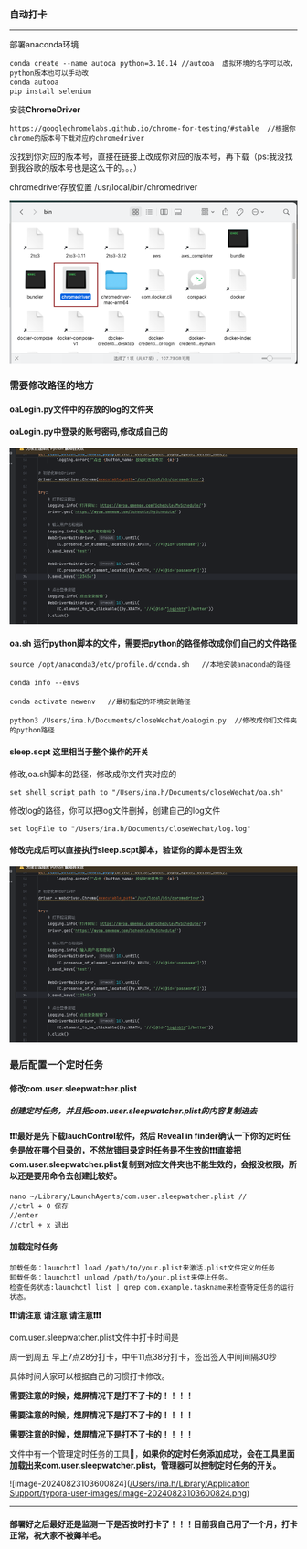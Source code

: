 ### 自动打卡

---

部署anaconda环境

```
conda create --name autooa python=3.10.14 //autooa  虚拟环境的名字可以改，python版本也可以手动改
conda autooa
pip install selenium

```

安装**ChromeDriver**

```
https://googlechromelabs.github.io/chrome-for-testing/#stable  //根据你chrome的版本号下载对应的chromedriver
```

没找到你对应的版本号，直接在链接上改成你对应的版本号，再下载（ps:我没找到我谷歌的版本号也是这么干的。。。）

chromedriver存放位置  /usr/local/bin/chromedriver

![chromedriver](https://github.com/hylsss/studyRecord/blob/main/%E8%87%AA%E5%8A%A8%E6%89%93%E5%8D%A1/chromedriver%E5%AD%98%E6%94%BE%E4%BD%8D%E7%BD%AE.pic.jpg)


### 需要修改路径的地方

####  **oaLogin.py**文件中的存放的log的文件夹

#### **oaLogin.py**中登录的账号密码,修改成自己的
![修改账号密码](https://github.com/hylsss/studyRecord/blob/main/%E8%87%AA%E5%8A%A8%E6%89%93%E5%8D%A1/%E4%BF%AE%E6%94%B9%E7%94%A8%E6%88%B7%E8%B4%A6%E5%8F%B7%E5%AF%86%E7%A0%81.pic.jpg)

#### **oa.sh** 运行python脚本的文件，需要把python的路径修改成你们自己的文件路径
```
source /opt/anaconda3/etc/profile.d/conda.sh   //本地安装anaconda的路径

conda info --envs

conda activate newenv   //最初指定的环境安装路径

python3 /Users/ina.h/Documents/closeWechat/oaLogin.py  //修改成你们文件夹的python路径
```
#### sleep.scpt  这里相当于整个操作的开关
修改,oa.sh脚本的路径，修改成你文件夹对应的
```
set shell_script_path to "/Users/ina.h/Documents/closeWechat/oa.sh"
```

修改log的路径，你可以把log文件删掉，创建自己的log文件
```
set logFile to "/Users/ina.h/Documents/closeWechat/log.log"
```

#### 修改完成后可以直接执行sleep.scpt脚本，验证你的脚本是否生效
![执行](https://github.com/hylsss/studyRecord/blob/main/%E8%87%AA%E5%8A%A8%E6%89%93%E5%8D%A1/%E4%BF%AE%E6%94%B9%E7%94%A8%E6%88%B7%E8%B4%A6%E5%8F%B7%E5%AF%86%E7%A0%81.pic.jpg)

### 最后配置一个定时任务
#### 修改com.user.sleepwatcher.plist 

#####  创建定时任务，并且把com.user.sleepwatcher.plist的内容复制进去
#### ❗️❗️❗️最好是先下载lauchControl软件，然后 Reveal in finder确认一下你的定时任务是放在哪个目录的，不然放错目录定时任务是不生效的❗️❗️❗️直接把com.user.sleepwatcher.plist复制到对应文件夹也不能生效的，会报没权限，所以还是要用命令去创建比较好。

```
nano ~/Library/LaunchAgents/com.user.sleepwatcher.plist //
//ctrl + O 保存
//enter 
//ctrl + x 退出
```


#### 加载定时任务

```
加载任务：launchctl load /path/to/your.plist来激活.plist文件定义的任务
卸载任务：launchctl unload /path/to/your.plist来停止任务。
检查任务状态:launchctl list | grep com.example.taskname来检查特定任务的运行状态。
```

**❗️❗️❗️请注意 请注意 请注意❗️❗️❗️**

com.user.sleepwatcher.plist文件中打卡时间是

周一到周五 早上7点28分打卡，中午11点38分打卡，签出签入中间间隔30秒

具体时间大家可以根据自己的习惯打卡修改。

**需要注意的时候，熄屏情况下是打不了卡的！！！！**

**需要注意的时候，熄屏情况下是打不了卡的！！！！**

**需要注意的时候，熄屏情况下是打不了卡的！！！！**



文件中有一个管理定时任务的工具🔧，**如果你的定时任务添加成功，会在工具里面加载出来com.user.sleepwatcher.plist，管理器可以控制定时任务的开关。**

![image-20240823103600824]([/Users/ina.h/Library/Application Support/typora-user-images/image-20240823103600824.png](https://github.com/hylsss/studyRecord/blob/main/%E8%87%AA%E5%8A%A8%E6%89%93%E5%8D%A1/%E5%AE%9A%E6%97%B6%E4%BB%BB%E5%8A%A1%E7%AE%A1%E7%90%86.jpg))

---

#### 部署好之后最好还是监测一下是否按时打卡了！！！目前我自己用了一个月，打卡正常，祝大家不被薅羊毛。

